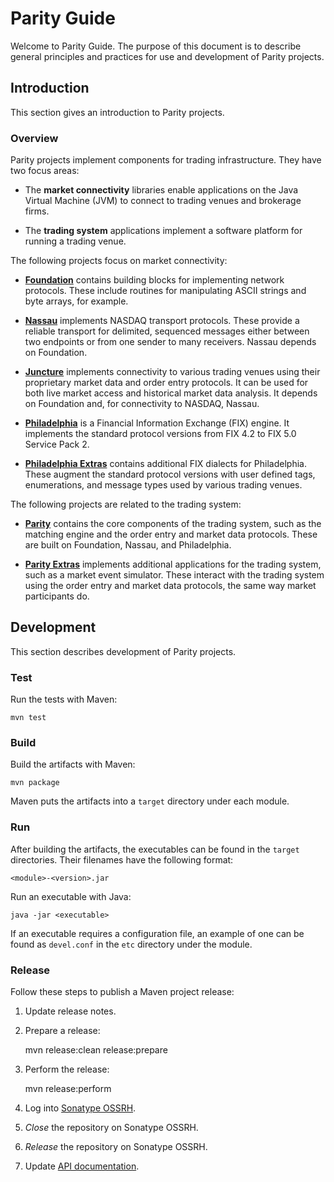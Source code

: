 Parity Guide
============

Welcome to Parity Guide. The purpose of this document is to describe general
principles and practices for use and development of Parity projects.


Introduction
------------

This section gives an introduction to Parity projects.


### Overview

Parity projects implement components for trading infrastructure. They have two
focus areas:

  - The **market connectivity** libraries enable applications on the Java
    Virtual Machine (JVM) to connect to trading venues and brokerage firms.

  - The **trading system** applications implement a software platform for
    running a trading venue.

The following projects focus on market connectivity:

  - **[Foundation][]** contains building blocks for implementing network
    protocols. These include routines for manipulating ASCII strings and byte
    arrays, for example.

  - **[Nassau][]** implements NASDAQ transport protocols. These provide a
    reliable transport for delimited, sequenced messages either between two
    endpoints or from one sender to many receivers. Nassau depends on
    Foundation.

  - **[Juncture][]** implements connectivity to various trading venues using
    their proprietary market data and order entry protocols. It can be used
    for both live market access and historical market data analysis. It
    depends on Foundation and, for connectivity to NASDAQ, Nassau.

  - **[Philadelphia][]** is a Financial Information Exchange (FIX) engine. It
    implements the standard protocol versions from FIX 4.2 to FIX 5.0 Service
    Pack 2.

  - **[Philadelphia Extras][]** contains additional FIX dialects for
    Philadelphia. These augment the standard protocol versions with user
    defined tags, enumerations, and message types used by various trading
    venues.

  [Foundation]: https://github.com/paritytrading/foundation
  [Nassau]: https://github.com/paritytrading/nassau
  [Juncture]: https://github.com/paritytrading/juncture
  [Philadelphia]: https://github.com/paritytrading/philadelphia
  [Philadelphia Extras]: https://github.com/paritytrading/philadelphia-extras

The following projects are related to the trading system:

  - **[Parity][]** contains the core components of the trading system, such as
    the matching engine and the order entry and market data protocols. These
    are built on Foundation, Nassau, and Philadelphia.

  - **[Parity Extras][]** implements additional applications for the trading
    system, such as a market event simulator. These interact with the trading
    system using the order entry and market data protocols, the same way
    market participants do.

  [Parity]: https://github.com/paritytrading/parity
  [Parity Extras]: https://github.com/paritytrading/parity-extras


Development
-----------

This section describes development of Parity projects.


### Test

Run the tests with Maven:

    mvn test


### Build

Build the artifacts with Maven:

    mvn package

Maven puts the artifacts into a `target` directory under each module.


### Run

After building the artifacts, the executables can be found in the `target`
directories. Their filenames have the following format:

    <module>-<version>.jar

Run an executable with Java:

    java -jar <executable>

If an executable requires a configuration file, an example of one can be found
as `devel.conf` in the `etc` directory under the module.


### Release

Follow these steps to publish a Maven project release:

  1. Update release notes.

  2. Prepare a release:

        mvn release:clean release:prepare

  3. Perform the release:

        mvn release:perform

  4. Log into [Sonatype OSSRH](http://oss.sonatype.org/).

  5. _Close_ the repository on Sonatype OSSRH.

  6. _Release_ the repository on Sonatype OSSRH.

  7. Update [API documentation](http://github.com/paritytrading/api).
